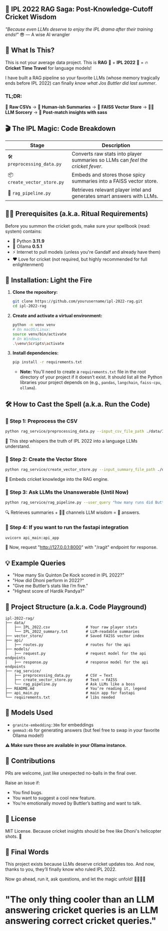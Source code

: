 ## 🏏 IPL 2022 RAG Saga: Post-Knowledge-Cutoff Cricket Wisdom

*"Because even LLMs deserve to enjoy the IPL drama after their training ends!"* 😎 — A wise AI wrangler


## 🤔 What Is This?

This is not your average data project. This is **RAG** 🧠 + **IPL 2022** 🎉 = 🔥 **Cricket Time Travel** for language models!

I have built a RAG pipeline so your favorite LLMs (whose memory tragically ends before IPL 2022) can finally *know what Jos Buttler did last summer*.

### TL;DR:

📄 **Raw CSVs** → 🧠 **Human-ish Summaries** → 💾 **FAISS Vector Store** → 🧙‍♂️ **LLM Sorcery** → 🎤 **Post-match insights with sass**


## 🎬 The IPL Magic: Code Breakdown

| Stage | Description |
|---|---|
| 🛠️ `preprocessing_data.py` | Converts raw stats into player summaries so LLMs can *feel the cricket fever*. |
| 📦 `create_vector_store.py` | Embeds and stores those spicy summaries into a FAISS vector store. |
| 🔮 `rag_pipeline.py` | Retrieves relevant player intel and generates smart answers with LLMs. |


## 🧙‍♂️ Prerequisites (a.k.a. Ritual Requirements)

Before you summon the cricket gods, make sure your spellbook (read: system) contains:

* 🐍 Python **3.11.9**
* 🦙 Ollama **0.5.1**
* ⚡ Internet to pull models (unless you're Gandalf and already have them)
* ❤️ Love for cricket (not required, but highly recommended for full enlightenment)


## 🧪 Installation: Light the Fire

1.  **Clone the repository:**
    ```bash
    git clone https://github.com/yourusername/ipl-2022-rag.git
    cd ipl-2022-rag
    ```

2.  **Create and activate a virtual environment:**
    ```bash
    python -m venv venv
    # On macOS/Linux:
    source venv/bin/activate
    # On Windows:
    .\venv\Scripts\activate
    ```

3.  **Install dependencies:**
    ```bash
    pip install -r requirements.txt
    ```
    * **Note:** You'll need to create a `requirements.txt` file in the root directory of your project if it doesn't exist. It should list all the Python libraries your project depends on (e.g., `pandas`, `langchain`, `faiss-cpu`, `ollama`).


## 🛠️ How to Cast the Spell (a.k.a. Run the Code)

### 🔹 Step 1: Preprocess the CSV

```bash
python rag_service/preprocessing_data.py --input_csv_file_path ./data/IPL_2022.csv --output_text_file_path ./data/IPL_2022_summary.txt
```

🎤 This step whispers the truth of IPL 2022 into a language LLMs understand.

### 🔹 Step 2: Create the Vector Store

```bash
python rag_service/create_vector_store.py --input_summary_file_path ./data/IPL_2022_summary.txt --embedding_model granite-embedding:30m --output_vector_store_path ./vector_store --output_vector_store_index_name ipl_2022
```

🧠 Embeds cricket knowledge into the RAG engine.

### 🔹 Step 3: Ask LLMs the Unanswerable (Until Now)

```bash
python rag_service/rag_pipeline.py --user_query "how many runs did Buttler score?" --embedding_model granite-embedding:30m --chat_model gemma3:4b --output_vector_store_path ./vector_store --output_vector_store_index_name ipl_2022
```

🔍 Retrieves summaries + 🧙‍♂️ channels LLM wisdom = 💬 answers.

### 🔹 Step 4: If you want to run the fastapi integration

```bash
uvicorn api_main:api_app
```

🚀 Now, request "http://127.0.0.1:8000" with "/ragit" endpoint for response.


## 💡 Example Queries

* "How many Six Quinton De Kock scored in IPL 2022?"
* "How did Dhoni perform in 2022?"
* "Give me Buttler’s stats like I’m five."
* "Highest score of Hardik Pandya?"


## 🧪 Project Structure (a.k.a. Code Playground)

```
ipl-2022-rag/
├── data/
│   ├── IPL_2022.csv                # Your raw player stats
│   └── IPL_2022_summary.txt        # LLM-readable summaries
├── vector_store/                   # Saved FAISS vector index
├── api/
│   ├── routes.py                   # routes for the api
├── models/
│   ├── request.py                  # request model for the api endpoints
│   ├── response.py                 # response model for the api endpoints
├── rag_service/
│   ├── preprocessing_data.py       # CSV → Text
│   ├── create_vector_store.py      # Text → FAISS
│   └── rag_pipeline.py             # Ask LLMs like a boss
├── README.md                       # You’re reading it, legend
├── api_main.py                     # main app for fastapi
└── requirements.txt                # libs needed
```


## 🤖 Models Used

* `granite-embedding:30m` for embeddings
* `gemma3:4b` for generating answers (but feel free to swap in your favorite Ollama model!)

**⚠️ Make sure these are available in your Ollama instance.**


## 🤝 Contributions

PRs are welcome, just like unexpected no-balls in the final over.

Raise an issue if:

* You find bugs.
* You want to suggest a cool new feature.
* You’re emotionally moved by Buttler’s batting and want to talk.


## 📜 License

MIT License. Because cricket insights should be free like Dhoni's helicopter shots. 🛫


## 🏁 Final Words

This project exists because LLMs deserve cricket updates too. And now, thanks to you, they’ll finally know who ruled IPL 2022.

Now go ahead, run it, ask questions, and let the magic unfold! 🧙‍♂️🏏🔥

<h1>"The only thing cooler than an LLM answering cricket queries is an LLM answering correct cricket queries."</h1>